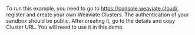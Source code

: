 To run this example, you need to go to https://console.weaviate.cloud/, register and create your own Weaviate Clusters.
The authentication of your sandbox should be public.
After creating it, go to the details and copy Cluster URL. You will need to use it in this demo.